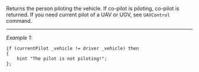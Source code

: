 Returns the person piloting the vehicle. If co-pilot is piloting, co-pilot is returned. If you need current pilot of a UAV or UGV, see `UAVControl` command.


---
*Example 1:*
```sqf
if (currentPilot _vehicle != driver _vehicle) then
{
	hint "The pilot is not piloting!";
};
```